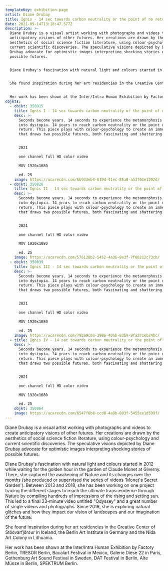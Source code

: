 ```yaml
---
templateKey: exhibition-page
artist: Diane Drubay
title: Ignis - 14 sec towards carbon neutrality or the point of no return
date: 2021-09-14T13:18:47.577Z
description: >-
  Diane Drubay is a visual artist working with photographs and videos to create
  anticipatory visions of other futures. Her creations are drawn by the
  aesthetics of social science fiction literature, using colour-psychology and
  current scientific discoveries. The speculative visions depicted by Diane
  Drubay advocate for optimistic images interpreting shocking stories of
  possible futures. 


  Diane Drubay's fascination with natural light and colours started in 2012 while waiting for the golden hour in the garden of Claude Monet at Giverny. There, she captured the awakening of Nature and its changes over the months (she produced or supervised the series of videos 'Monet's Secret Garden'). Between 2013 and 2018, she has been working on one project tracing the different stages to reach the ultimate transcendence through Nature by compiling hundreds of impressions of the rising and setting sun. This led to a final 23-minute video untitled "Odyssey" and a great number of single videos and photographs. Since 2019, she is exploring natural glitches and how they impact our vision of landscapes and our imagination of the future.


  She found inspiration during her art residencies in the Creative Center of Stöðvarfjörður in Iceland, the Berlin Art Institute in Germany and the Nida Art Colony in Lithuania.


  Her work has been shown at the Inter/Intra Human Exhibition by Factory Berlin, TRESOR Berlin, Bacalart Festival in Mexico, Galerie Dièse 22 in Paris, Gothenburg Art Sound Festival in Sweden, DAT Festival in Berlin, Alte Münze in Berlin, SPEKTRUM Berlin.
objkts:
  - objkt: 350815
    title: Ignis I - 14 sec towards carbon neutrality or the point of no return
    desc: >-
      Seconds become years. 14 seconds to experience the metamorphosis of utopia
      into dystopia. 14 years to reach carbon neutrality or the point of no
      return. This piece plays with colour-psychology to create an immersion
      that draws two possible futures, both fascinating and shattering.


      2021

      one channel full HD color video

      MOV 1920x1080

      ed. 25
    image: https://ucarecdn.com/6b933eb4-619d-41ec-85a0-a53761e1202d/
  - objkt: 350826
    title: Ignis II - 14 sec towards carbon neutrality or the point of no return
    desc: >-
      Seconds become years. 14 seconds to experience the metamorphosis of utopia
      into dystopia. 14 years to reach carbon neutrality or the point of no
      return. This piece plays with colour-psychology to create an immersion
      that draws two possible futures, both fascinating and shattering.


      2021

      one channel full HD color video

      MOV 1920x1080

      ed. 25
    image: https://ucarecdn.com/576128b2-5452-4a36-8e3f-7f08212c73cb/
  - objkt: 350839
    title: Ignis III - 14 sec towards carbon neutrality or the point of no return
    desc: >-
      Seconds become years. 14 seconds to experience the metamorphosis of utopia
      into dystopia. 14 years to reach carbon neutrality or the point of no
      return. This piece plays with colour-psychology to create an immersion
      that draws two possible futures, both fascinating and shattering.


      2021

      one channel full HD color video

      MOV 1920x1080

      ed. 25
    image: https://ucarecdn.com/792a9c0a-3986-40ab-83b9-9fa271eb24bc/
  - title: Ignis IV - 14 sec towards carbon neutrality or the point of no return
    desc: >-
      Seconds become years. 14 seconds to experience the metamorphosis of utopia
      into dystopia. 14 years to reach carbon neutrality or the point of no
      return. This piece plays with colour-psychology to create an immersion
      that draws two possible futures, both fascinating and shattering.


      2021

      one channel full HD color video

      MOV 1920x1080

      ed. 25
    objkt: 350864
    image: https://ucarecdn.com/6547f6b8-ccd8-4a9b-803f-5455ce1d599f/
---
```

Diane Drubay is a visual artist working with photographs and videos to create anticipatory visions of other futures. Her creations are drawn by the aesthetics of social science fiction literature, using colour-psychology and current scientific discoveries. The speculative visions depicted by Diane Drubay advocate for optimistic images interpreting shocking stories of possible futures. 

Diane Drubay's fascination with natural light and colours started in 2012 while waiting for the golden hour in the garden of Claude Monet at Giverny. There, she captured the awakening of Nature and its changes over the months (she produced or supervised the series of videos 'Monet's Secret Garden'). Between 2013 and 2018, she has been working on one project tracing the different stages to reach the ultimate transcendence through Nature by compiling hundreds of impressions of the rising and setting sun. This led to a final 23-minute video untitled "Odyssey" and a great number of single videos and photographs. Since 2019, she is exploring natural glitches and how they impact our vision of landscapes and our imagination of the future.

She found inspiration during her art residencies in the Creative Center of Stöðvarfjörður in Iceland, the Berlin Art Institute in Germany and the Nida Art Colony in Lithuania.

Her work has been shown at the Inter/Intra Human Exhibition by Factory Berlin, TRESOR Berlin, Bacalart Festival in Mexico, Galerie Dièse 22 in Paris, Gothenburg Art Sound Festival in Sweden, DAT Festival in Berlin, Alte Münze in Berlin, SPEKTRUM Berlin.